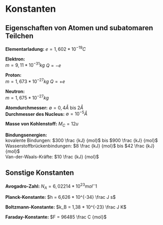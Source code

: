 # Konstanten

## Eigenschaften von Atomen und subatomaren Teilchen

**Elementarladung:** $e = 1,602 * 10^{-19} C$

**Elektron:** </br>
    $m = 9,11 * 10^{-31} kg$
    $Q = -e$

**Proton:** </br>
    $m = 1,673 * 10^{-27} kg$
    $Q = +e$

**Neutron:** </br>
    $m = 1,675 * 10^{-27} kg$

**Atomdurchmesser:** $∅ = 0,4 Å$ bis $2 Å$ </br>
**Durchmesser des Nucleus:** $∅ = 10^{-5} Å$

**Masse von Kohlenstoff:** $M_C = 12u$

**Bindungsenergien:** </br>
    kovalente Bindungen: $300 \frac {kJ} {mol}$ bis $900 \frac {kJ} {mol}$ </br>
    Wasserstoffbrückenbindungen: $8 \frac {kJ} {mol}$ bis $42 \frac {kJ} {mol}$ </br>
    Van-der-Waals-Kräfte: $10 \frac {kJ} {mol}$ </br>

## Sonstige Konstanten

**Avogadro-Zahl:** $N_A = 6,02214 * 10^{23} mol^-1$

**Planck-Konstante:** $h = 6,626 * 10^{-34} \frac J s$

**Boltzmann-Konstante:** $k_B = 1,38 * 10^{-23} \frac J K$

**Faraday-Konstante:** $F = 96485 \frac C {mol}$
